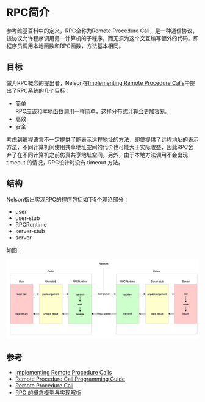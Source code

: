 # RPC简介

参考维基百科中的定义，RPC全称为Remote Procedure Call，是一种通信协议，该协议允许程序调用另一计算机的子程序，而无须为这个交互编写额外的代码。即程序员调用本地函数和RPC函数，方法基本相同。

## 目标
做为RPC概念的提出者，Nelson在[Implementing Remote Procedure Calls](http://birrell.org/andrew/papers/ImplementingRPC.pdf)中提出了RPC系统的几个目标：

- 简单   
  RPC应该和本地函数调用一样简单，这样分布式计算会更加容易。
- 高效   
- 安全

考虑到编程语言不一定提供了能表示远程地址的方法，即使提供了远程地址的表示方法，不同计算机间使用共享地址空间的代价也可能大于实际收益，因此RPC舍弃了在不同计算机之前仿真共享地址空间。另外，由于本地方法调用不会出现 timeout 的情况，RPC设计时没有 timeout 方法。

## 结构

Nelson指出实现RPC的程序包括如下5个理论部分：

- user
- user-stub
- RPCRuntime
- server-stub
- server


如图：

![component](img/rpc/rpc-component.jpg)

## 参考
- [Implementing Remote Procedure Calls](http://birrell.org/andrew/papers/ImplementingRPC.pdf)
- [Remote Procedure Call Programming Guide](https://docs.freebsd.org/44doc/psd/23.rpc/paper.pdf)
- [Remote Procedure Call](https://christophermeiklejohn.com/pl/2016/04/12/rpc.html)
- [RPC 的概念模型与实现解析](http://mindwind.me/blog/2016/05/22/RPC-%E7%9A%84%E6%A6%82%E5%BF%B5%E6%A8%A1%E5%9E%8B%E4%B8%8E%E5%AE%9E%E7%8E%B0%E8%A7%A3%E6%9E%90.html)
